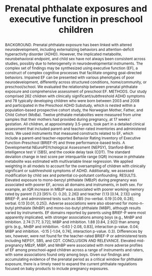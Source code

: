 ---
abstract: BACKGROUND. Prenatal phthalate exposure has been linked with altered neurodevelopment, including externalizing behaviors and attention-deficit hyperactivity disorder (ADHD). However, the implicated metabolite, neurobehavioral endpoint, and child sex have not always been consistent across studies, possibly due to heterogeneity in neurodevelopmental instruments. The complex set of findings may be synthesized using executive function (EF), a construct of complex cognitive processes that facilitate ongoing goal-directed behaviors. Impaired EF can be presented with various phenotypes of poor neurodevelopment, differently across structured conditions, home/community, or preschool/school. We evaluated the relationship between prenatal phthalate exposure and comprehensive assessment of preschool EF. METHODS. Our study comprised 262 children with clinically significant/subthreshold ADHD symptoms and 78 typically developing children who were born between 2003 and 2008 and participated in the Preschool ADHD Substudy, which is nested within a population-based prospective cohort study, the Norwegian Mother, Father, and Child Cohort (MoBa). Twelve phthalate metabolites were measured from urine samples that their mothers had provided during pregnancy, at 17 weeks' gestation. All children, at approximately 3.5-years, took part in a detailed clinical assessment that included parent-and teacher-rated inventories and administered tests. We used instruments that measured constructs related to EF, which include a parent-and teacher-reported Behavior Rating Inventory of Executive Function-Preschool (BRIEF-P) and three performance-based tests. A Developmental NEuroPSYchological Assessment (NEPSY), Stanford-Binet intelligence test V (SB5), and the cookie delay task (CDT). The standard deviation change in test score per interquartile range (IQR) increase in phthalate metabolite was estimated with multivariable linear regression. We applied weighting in all models to account for the oversampling of children with clinically significant or subthreshold symptoms of ADHD. Additionally, we assessed modification by child sex and potential co-pollutant confounding. RESULTS. Elevated exposure to mono-benzyl phthalate (MBzP) during pregnancy was associated with poorer EF, across all domains and instruments, in both sex. For example, an IQR increase in MBzP was associated with poorer working memory rated by parent (1.23 [95% CI. 0.20, 2.26]) and teacher (1.13 [0.14, 2.13]) using BRIEF-P, and administered tests such as SB5 (no-verbal. 0.19 [0.09, 0.28]; verbal. 0.13 [0.01, 0.25]). Adverse associations were also observed for mono-n-butyl phthalate (MnBP) and mono-iso-butyl phthalate (MiBP), although results varied by instruments. EF domains reported by parents using BRIEF-P were most apparently implicated, with stronger associations among boys (e.g., MnBP and inhibition. 2.74 [1.77, 3.72]; MiBP and inhibition. 1.88 [0.84, 2.92]) than among girls (e.g., MnBP and inhibition. -0.63 [-2.08, 0.83], interaction p-value. 0.04; MiBP and inhibition. -0.15 [-1.04, 0.74], interaction p-value. 0.3). Differences by sex, however, were not found for the teacher-rated BRIEF-P or administered tests including NEPSY, SB5, and CDT. CONCLUSION AND RELEVANCE. Elevated mid-pregnancy MBzP, MiBP, and MnBP were associated with more adverse profiles of EF among preschool-aged children across a range of instruments and raters, with some associations found only among boys. Given our findings and accumulating evidence of the prenatal period as a critical window for phthalate exposure, there is a timely need to expand the current phthalate regulations focused on baby products to include pregnancy exposures.
author_notes: ""
authors:
-  Giehae Choi
-  Gro D Villanger
-  Samantha S M Drover
-  Amrit K Sakhi
-  Cathrine Thomsen
-  Rachel C Nethery
-  Paal Zeiner
-  Gun Peggy Knudsen
-  Ted Reichborn-Kjennerud
-  Kristin R Øvergaard
-  Amy H Herring
-  Annette H Skogan
-  admin
-  Heidi Aase
-  Stephanie M Engel
date: ""
doi: ""
featured: false
image:
projects: []
publication: '*Environment international* (149)'
publication_short: ""
publication_types:
- "2"
publishDate: "2021-01-01"
slides: 
summary: ""
tags: 
 -  Epidemiology
 -  ADHD
 -  RiskFactors
title: Prenatal phthalate exposures and executive function in preschool children
url_code: ""
url_dataset: ""
url_pdf: ""
url_poster: ""
url_project: ""
url_slides: ""
url_source: ""
url_video: ""
---